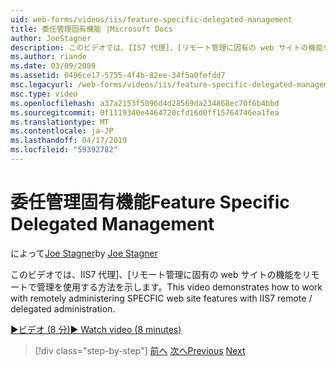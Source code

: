 ```yaml
---
uid: web-forms/videos/iis/feature-specific-delegated-management
title: 委任管理固有機能 |Microsoft Docs
author: JoeStagner
description: このビデオでは、IIS7 代理]、[リモート管理に固有の web サイトの機能をリモートで管理を使用する方法を示します。
ms.author: riande
ms.date: 03/09/2009
ms.assetid: 0496ce17-5755-4f4b-82ee-34f5a0fefdd7
msc.legacyurl: /web-forms/videos/iis/feature-specific-delegated-management
msc.type: video
ms.openlocfilehash: a37a2153f5096d4d28569da234868ec70f6b4bbd
ms.sourcegitcommit: 0f1119340e4464720cfd16d0ff15764746ea1fea
ms.translationtype: MT
ms.contentlocale: ja-JP
ms.lasthandoff: 04/17/2019
ms.locfileid: "59392782"
---
```

# <a name="feature-specific-delegated-management"></a><span data-ttu-id="fa7f5-103">委任管理固有機能</span><span class="sxs-lookup"><span data-stu-id="fa7f5-103">Feature Specific Delegated Management</span></span>

<span data-ttu-id="fa7f5-104">によって[Joe Stagner](https://github.com/JoeStagner)</span><span class="sxs-lookup"><span data-stu-id="fa7f5-104">by [Joe Stagner](https://github.com/JoeStagner)</span></span>

<span data-ttu-id="fa7f5-105">このビデオでは、IIS7 代理]、[リモート管理に固有の web サイトの機能をリモートで管理を使用する方法を示します。</span><span class="sxs-lookup"><span data-stu-id="fa7f5-105">This video demonstrates how to work with remotely administering SPECFIC web site features with IIS7 remote / delegated administration.</span></span>

[<span data-ttu-id="fa7f5-106">&#9654;ビデオ (8 分)</span><span class="sxs-lookup"><span data-stu-id="fa7f5-106">&#9654; Watch video (8 minutes)</span></span>](https://channel9.msdn.com/Blogs/ASP-NET-Site-Videos/feature-specific-delegated-management)

> [!div class="step-by-step"]
> <span data-ttu-id="fa7f5-107">[前へ](working-with-iis7-deligated-admin.md)
> [次へ](troubleshooting-production-aspnet-apps.md)</span><span class="sxs-lookup"><span data-stu-id="fa7f5-107">[Previous](working-with-iis7-deligated-admin.md)
[Next](troubleshooting-production-aspnet-apps.md)</span></span>
